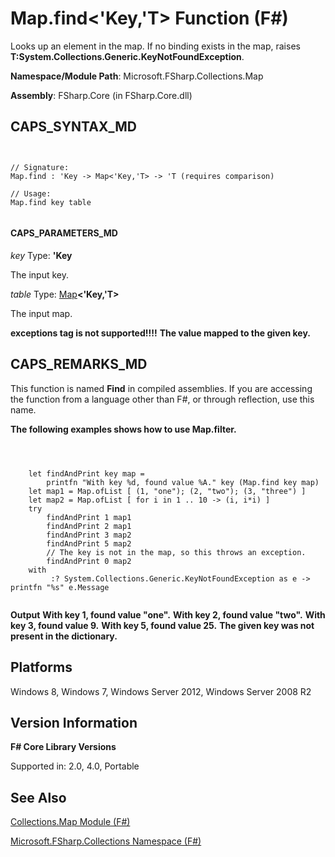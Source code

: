 # Map.find<'Key,'T> Function (F#)

Looks up an element in the map. If no binding exists in the map, raises **T:System.Collections.Generic.KeyNotFoundException**.

**Namespace/Module Path**: Microsoft.FSharp.Collections.Map

**Assembly**: FSharp.Core (in FSharp.Core.dll)


## CAPS_SYNTAX_MD



```


// Signature:
Map.find : 'Key -> Map<'Key,'T> -> 'T (requires comparison)

// Usage:
Map.find key table


```



#### CAPS_PARAMETERS_MD
*key*
Type: **'Key**


The input key.


*table*
Type: [Map](http://msdn.microsoft.com/en-us/library/975316ea-55e3-4987-9994-90897ad45664)**&lt;'Key,'T&gt;**


The input map.



**exceptions tag is not supported!!!!**
**The value mapped to the given key.**
## CAPS_REMARKS_MD
This function is named **Find** in compiled assemblies. If you are accessing the function from a language other than F#, or through reflection, use this name.

**The following examples shows how to use Map.filter.**


```



    let findAndPrint key map =
        printfn "With key %d, found value %A." key (Map.find key map)
    let map1 = Map.ofList [ (1, "one"); (2, "two"); (3, "three") ]
    let map2 = Map.ofList [ for i in 1 .. 10 -> (i, i*i) ]
    try
        findAndPrint 1 map1
        findAndPrint 2 map1
        findAndPrint 3 map2
        findAndPrint 5 map2
        // The key is not in the map, so this throws an exception.
        findAndPrint 0 map2
    with
         :? System.Collections.Generic.KeyNotFoundException as e -> printfn "%s" e.Message


```



**Output**
**With key 1, found value "one".**
**With key 2, found value "two".**
**With key 3, found value 9.**
**With key 5, found value 25.**
**The given key was not present in the dictionary.**
## Platforms
Windows 8, Windows 7, Windows Server 2012, Windows Server 2008 R2


## Version Information
**F# Core Library Versions**

Supported in: 2.0, 4.0, Portable




## See Also
[Collections.Map Module &#40;F&#35;&#41;](Collections.Map+Module+%28F%23%29.md)

[Microsoft.FSharp.Collections Namespace &#40;F&#35;&#41;](Microsoft.FSharp.Collections+Namespace+%28F%23%29.md)

